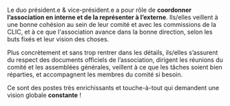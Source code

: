 Le duo président.e & vice-président.e a pour rôle de **coordonner l’association en interne et de la représenter à l’externe**. Ils/elles veillent à une bonne cohésion au sein de leur comité et avec les commissions de la CLIC, et à ce que l'association avance dans la bonne direction, selon les buts fixés et leur vision des choses.

Plus concrètement et sans trop rentrer dans les détails, ils/elles s’assurent du respect des documents officiels de l’association, dirigent les réunions du comité et les assemblées générales, veillent à ce que les tâches soient bien réparties, et accompagnent les membres du comité si besoin.

Ce sont des postes très enrichissants et touche-à-tout qui demandent une vision globale __constante__ !
